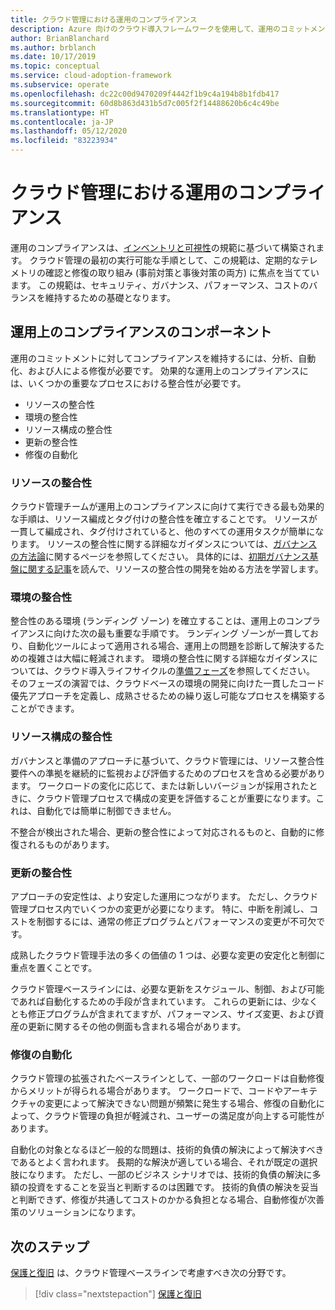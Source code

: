 ```yaml
---
title: クラウド管理における運用のコンプライアンス
description: Azure 向けのクラウド導入フレームワークを使用して、運用のコミットメントに対してコンプライアンスを維持する方法を学習します。
author: BrianBlanchard
ms.author: brblanch
ms.date: 10/17/2019
ms.topic: conceptual
ms.service: cloud-adoption-framework
ms.subservice: operate
ms.openlocfilehash: dc22c00d9470209f4442f1b9c4a194b8b1fdb417
ms.sourcegitcommit: 60d8b863d431b5d7c005f2f14488620b6c4c49be
ms.translationtype: HT
ms.contentlocale: ja-JP
ms.lasthandoff: 05/12/2020
ms.locfileid: "83223934"
---
```

# <a name="operational-compliance-in-cloud-management"></a>クラウド管理における運用のコンプライアンス

運用のコンプライアンスは、[インベントリと可視性](./inventory.md)の規範に基づいて構築されます。 クラウド管理の最初の実行可能な手順として、この規範は、定期的なテレメトリの確認と修復の取り組み (事前対策と事後対策の両方) に焦点を当てています。 この規範は、セキュリティ、ガバナンス、パフォーマンス、コストのバランスを維持するための基礎となります。

## <a name="components-of-operations-compliance"></a>運用上のコンプライアンスのコンポーネント

運用のコミットメントに対してコンプライアンスを維持するには、分析、自動化、および人による修復が必要です。 効果的な運用上のコンプライアンスには、いくつかの重要なプロセスにおける整合性が必要です。

- リソースの整合性
- 環境の整合性
- リソース構成の整合性
- 更新の整合性
- 修復の自動化

### <a name="resource-consistency"></a>リソースの整合性

クラウド管理チームが運用上のコンプライアンスに向けて実行できる最も効果的な手順は、リソース編成とタグ付けの整合性を確立することです。 リソースが一貫して編成され、タグ付けされていると、他のすべての運用タスクが簡単になります。 リソースの整合性に関する詳細なガイダンスについては、[ガバナンスの方法論](../../govern/index.md)に関するページを参照してください。 具体的には、[初期ガバナンス基盤に関する記事](../../govern/initial-foundation.md)を読んで、リソースの整合性の開発を始める方法を学習します。

### <a name="environment-consistency"></a>環境の整合性

整合性のある環境 (ランディング ゾーン) を確立することは、運用上のコンプライアンスに向けた次の最も重要な手順です。 ランディング ゾーンが一貫しており、自動化ツールによって適用される場合、運用上の問題を診断して解決するための複雑さは大幅に軽減されます。 環境の整合性に関する詳細なガイダンスについては、クラウド導入ライフサイクルの[準備フェーズ](../../ready/index.md)を参照してください。 そのフェーズの演習では、クラウドベースの環境の開発に向けた一貫したコード優先アプローチを定義し、成熟させるための繰り返し可能なプロセスを構築することができます。

### <a name="resource-configuration-consistency"></a>リソース構成の整合性

ガバナンスと準備のアプローチに基づいて、クラウド管理には、リソース整合性要件への準拠を継続的に監視および評価するためのプロセスを含める必要があります。 ワークロードの変化に応じて、または新しいバージョンが採用されたときに、クラウド管理プロセスで構成の変更を評価することが重要になります。これは、自動化では簡単に制御できません。

不整合が検出された場合、更新の整合性によって対応されるものと、自動的に修復されるものがあります。

### <a name="update-consistency"></a>更新の整合性

アプローチの安定性は、より安定した運用につながります。 ただし、クラウド管理プロセス内でいくつかの変更が必要になります。 特に、中断を削減し、コストを制御するには、通常の修正プログラムとパフォーマンスの変更が不可欠です。

成熟したクラウド管理手法の多くの価値の 1 つは、必要な変更の安定化と制御に重点を置くことです。

クラウド管理ベースラインには、必要な更新をスケジュール、制御、および可能であれば自動化するための手段が含まれています。 これらの更新には、少なくとも修正プログラムが含まれてますが、パフォーマンス、サイズ変更、および資産の更新に関するその他の側面も含まれる場合があります。

### <a name="remediation-automation"></a>修復の自動化

クラウド管理の拡張されたベースラインとして、一部のワークロードは自動修復からメリットが得られる場合があります。 ワークロードで、コードやアーキテクチャの変更によって解決できない問題が頻繁に発生する場合、修復の自動化によって、クラウド管理の負担が軽減され、ユーザーの満足度が向上する可能性があります。

自動化の対象となるほど一般的な問題は、技術的負債の解決によって解決すべきであるとよく言われます。 長期的な解決が適している場合、それが既定の選択肢になります。 ただし、一部のビジネス シナリオでは、技術的負債の解決に多額の投資をすることを妥当と判断するのは困難です。 技術的負債の解決を妥当と判断できず、修復が共通してコストのかかる負担となる場合、自動修復が次善策のソリューションになります。

## <a name="next-steps"></a>次のステップ

[保護と復旧](./protect.md) は、クラウド管理ベースラインで考慮すべき次の分野です。

> [!div class="nextstepaction"]
> [保護と復旧](./protect.md)
